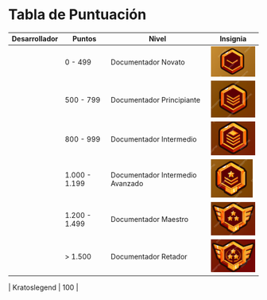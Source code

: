 # Tabla de Puntuación

| Desarrollador      | Puntos  | Nivel               | Insignia                       |
|--------------------|---------|---------------------|--------------------------------|
|                    | 0 - 499 | Documentador Novato  | ![Insignia Novato](insignias/Insignia-Novato.png) |
|                    | 500 - 799 | Documentador Principiante  | ![Insignia Novato](insignias/Insignia-Principiante.png) |
|                    | 800 - 999 | Documentador Intermedio  | ![Insignia Novato](insignias/Insignia-Intermedio.png) |
|                    | 1.000 - 1.199 | Documentador Intermedio Avanzado  | ![Insignia Novato](insignias/Insignia-IntermedioAvanzado.png) |
|                    | 1.200 - 1.499 | Documentador Maestro  | ![Insignia Novato](insignias/Insignia-Maestro.png) |
|                    | > 1.500 | Documentador Retador  | ![Insignia Novato](insignias/Insignia-Retador.png) |


| Kratoslegend | 100 |
